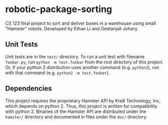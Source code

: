 # robotic-package-sorting
CS 123 final project to sort and deliver boxes in a warehouse using small "Hamster" robots.
Developed by Ethan Li and Geetanjali Johary.

## Unit Tests
Unit tests are in the `test/` directory. To run a unit test with filename `foobar.py`, run `python -m test.foobar` from the root directory of this project. Or, if your python 2 distribution uses another command (e.g. `python2`), run with that command (e.g. `python2 -m test.foobar`).

## Dependencies
This project requires the proprietary Hamster API by Kre8 Technology, Inc, which depends on python 2. Thus, this project is written for compatibility with python 2. Binaries of the Hamster API are distributed under the `hamster/` directory and documented in files under the `doc/` directory.
